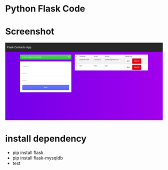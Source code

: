 # Python Flask Code

# Screenshot
![](docs/screenshot.png)

# install dependency
- pip install flask
- pip install flask-mysqldb
- test
